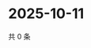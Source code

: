 # 2025-10-11

共 0 条

<!-- BEGIN ZHIHUVIDEO -->
<!-- 最后更新时间 Sat Oct 11 2025 00:13:58 GMT+0800 (China Standard Time) -->

<!-- END ZHIHUVIDEO -->
